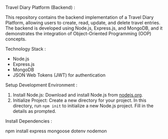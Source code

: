 Travel Diary Platform (Backend) :

This repository contains the backend implementation of a Travel Diary Platform, allowing users to create, read, update, and delete travel entries. The backend is developed using Node.js, Express.js, and MongoDB, and it demonstrates the integration of Object-Oriented Programming (OOP) concepts.

Technology Stack :

- Node.js
- Express.js
- MongoDB
- JSON Web Tokens (JWT) for authentication

Setup Development Environment :

1. Install Node.js: Download and install Node.js from [nodejs.org](https://nodejs.org/).
2. Initialize Project: Create a new directory for your project. In this directory, run `npm init` to initialize a new Node.js project. Fill in the details as prompted.

Install Dependencies :

npm install express mongoose dotenv nodemon

